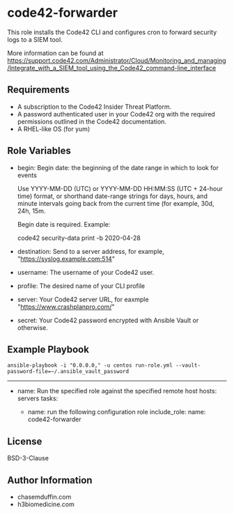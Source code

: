 code42-forwarder
=========

This role installs the Code42 CLI and configures cron to forward security logs to a SIEM tool.

More information can be found at https://support.code42.com/Administrator/Cloud/Monitoring_and_managing/Integrate_with_a_SIEM_tool_using_the_Code42_command-line_interface

Requirements
------------

- A subscription to the Code42 Insider Threat Platform.
- A password authenticated user in your Code42 org with the required permissions outlined in the Code42 documentation.
- A RHEL-like OS (for yum)

Role Variables
--------------

- begin: Begin date: the beginning of the date range in which to look for events

  Use YYYY-MM-DD (UTC) or YYYY-MM-DD HH:MM:SS (UTC + 24-hour time) format, or shorthand date-range strings for days, hours, and minute intervals going back from the current time (for example, 30d, 24h, 15m.

  Begin date is required. Example: 

  code42 security-data print -b 2020-04-28 
- destination: Send to a server address, for example, "https://syslog.example.com:514"
- username: The username of your Code42 user.
- profile: The desired name of your CLI profile
- server: Your Code42 server URL, for eaxmple "https://www.crashplanpro.com/"
- secret: Your Code42 password encrypted with Ansible Vault or otherwise.

Example Playbook
----------------

`ansible-playbook -i "0.0.0.0," -u centos run-role.yml --vault-password-file=~/.ansible_vault_password`

---

- name: Run the specified role against the specified remote host
  hosts: servers
  tasks:

    - name: run the following configuration role
      include_role:
        name: code42-forwarder


License
-------

BSD-3-Clause

Author Information
------------------

- chasemduffin.com
- h3biomedicine.com
